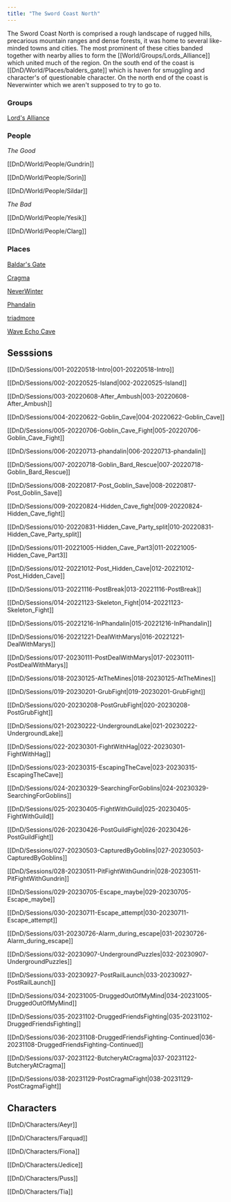 ```yaml
---
title: "The Sword Coast North"
---
```


The Sword Coast North is comprised a rough landscape of rugged hills, precarious mountain ranges and dense forests, it was home to several like-minded towns and cities. The most prominent of these cities banded together with nearby allies to form the [[World/Groups/Lords_Alliance]] which united much of the region. On the south end of the coast is [[DnD/World/Places/balders_gate]] which is haven for smuggling and character's of questionable character. On the north end of the coast is Neverwinter which we aren't supposed to try to go to.

### Groups

[Lord's Alliance](dnd/world/groups/lords_alliance.md)

### People

*The Good*

[[DnD/World/People/Gundrin]]

[[DnD/World/People/Sorin]]

[[DnD/World/People/Sildar]]

*The Bad*

[[DnD/World/People/Yesik]]

[[DnD/World/People/Clarg]]


### Places

[Baldar's Gate](dnd/world/places/balders_gate)

[Cragma](dnd/world/places/Cragma)

[NeverWinter](dnd/world/places/neverwinter)

[Phandalin](dnd/world/places/phandalin)

[triadmore](dnd/world/places/triadmore)

[Wave Echo Cave](dnd/world/places/wave_echo_cave)


## Sesssions

[[DnD/Sessions/001-20220518-Intro|001-20220518-Intro]]

[[DnD/Sessions/002-20220525-Island|002-20220525-Island]]

[[DnD/Sessions/003-20220608-After_Ambush|003-20220608-After_Ambush]]

[[DnD/Sessions/004-20220622-Goblin_Cave|004-20220622-Goblin_Cave]]

[[DnD/Sessions/005-20220706-Goblin_Cave_Fight|005-20220706-Goblin_Cave_Fight]]

[[DnD/Sessions/006-20220713-phandalin|006-20220713-phandalin]]

[[DnD/Sessions/007-20220718-Goblin_Bard_Rescue|007-20220718-Goblin_Bard_Rescue]]

[[DnD/Sessions/008-20220817-Post_Goblin_Save|008-20220817-Post_Goblin_Save]]

[[DnD/Sessions/009-20220824-Hidden_Cave_fight|009-20220824-Hidden_Cave_fight]]

[[DnD/Sessions/010-20220831-Hidden_Cave_Party_split|010-20220831-Hidden_Cave_Party_split]]

[[DnD/Sessions/011-20221005-Hidden_Cave_Part3|011-20221005-Hidden_Cave_Part3]]

[[DnD/Sessions/012-20221012-Post_Hidden_Cave|012-20221012-Post_Hidden_Cave]]

[[DnD/Sessions/013-20221116-PostBreak|013-20221116-PostBreak]]

[[DnD/Sessions/014-20221123-Skeleton_Fight|014-20221123-Skeleton_Fight]]

[[DnD/Sessions/015-20221216-InPhandalin|015-20221216-InPhandalin]]

[[DnD/Sessions/016-20221221-DealWithMarys|016-20221221-DealWithMarys]]

[[DnD/Sessions/017-20230111-PostDealWithMarys|017-20230111-PostDealWithMarys]]

[[DnD/Sessions/018-20230125-AtTheMines|018-20230125-AtTheMines]]

[[DnD/Sessions/019-20230201-GrubFight|019-20230201-GrubFight]]

[[DnD/Sessions/020-20230208-PostGrubFight|020-20230208-PostGrubFight]]

[[DnD/Sessions/021-20230222-UndergroundLake|021-20230222-UndergroundLake]]

[[DnD/Sessions/022-20230301-FightWithHag|022-20230301-FightWithHag]]

[[DnD/Sessions/023-20230315-EscapingTheCave|023-20230315-EscapingTheCave]]

[[DnD/Sessions/024-20230329-SearchingForGoblins|024-20230329-SearchingForGoblins]]

[[DnD/Sessions/025-20230405-FightWithGuild|025-20230405-FightWithGuild]]

[[DnD/Sessions/026-20230426-PostGuildFight|026-20230426-PostGuildFight]]

[[DnD/Sessions/027-20230503-CapturedByGoblins|027-20230503-CapturedByGoblins]]

[[DnD/Sessions/028-20230511-PitFightWithGundrin|028-20230511-PitFightWithGundrin]]

[[DnD/Sessions/029-20230705-Escape_maybe|029-20230705-Escape_maybe]]

[[DnD/Sessions/030-20230711-Escape_attempt|030-20230711-Escape_attempt]]

[[DnD/Sessions/031-20230726-Alarm_during_escape|031-20230726-Alarm_during_escape]]

[[DnD/Sessions/032-20230907-UndergroundPuzzles|032-20230907-UndergroundPuzzles]]

[[DnD/Sessions/033-20230927-PostRailLaunch|033-20230927-PostRailLaunch]]

[[DnD/Sessions/034-20231005-DruggedOutOfMyMind|034-20231005-DruggedOutOfMyMind]]

[[DnD/Sessions/035-20231102-DruggedFriendsFighting|035-20231102-DruggedFriendsFighting]]

[[DnD/Sessions/036-20231108-DruggedFriendsFighting-Continued|036-20231108-DruggedFriendsFighting-Continued]]

[[DnD/Sessions/037-20231122-ButcheryAtCragma|037-20231122-ButcheryAtCragma]]

[[DnD/Sessions/038-20231129-PostCragmaFight|038-20231129-PostCragmaFight]]


## Characters

[[DnD/Characters/Aeyr]]

[[DnD/Characters/Farquad]]

[[DnD/Characters/Fiona]]

[[DnD/Characters/Jedice]]

[[DnD/Characters/Puss]]

[[DnD/Characters/Tia]]
